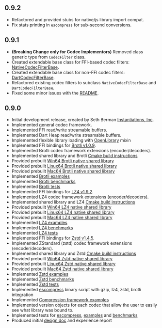 ## 0.9.2

- Refactored and provided stubs for native/js library import compat.
- Fix stats printing in `escompress` for sub-second conversions.

## 0.9.1

- **(Breaking Change only for Codec Implementors)** Removed class generic type from `CodecFilter` class.
- Created extendable base class for FFI-based codec filters: [NativeCodecFilterBase](lib/src/framework/native/filters.dart).
- Created extendable base class for non-FFI codec filters: [DartCodecFilterBase](lib/src/framework/dart/filters.dart).
- Refactored existing codec filters to subclass `NativeCodecFilterBase` and `DartCodecFilterBase`.
- Fixed some minor issues with the [README](README.md).

## 0.9.0

- Initial development release, created by Seth Berman [Instantiations, Inc](https://www.instantiations.com).
- Implemented general codec framework.
- Implemented FFI read/write streamable buffers.
- Implemented Dart Heap read/write streamable buffers.
- Implemented flexible library loading with [OpenLibrary](lib/src/framework/native/open_library.dart) mixin
- Implemented FFI bindings for [Brotli v1.0.9](https://github.com/google/brotli/tree/v1.0.9).
- Implemented Brotli codec framework extensions (encoder/decoders).
- Implemented shared library and Brotli [Cmake build instructions](tool/blob_builder/brotli/CMakeLists.txt)
- Provided prebuilt [Win64 Brotli native shared library](lib/src/brotli/blobs/esbrotli-win64.dll)
- Provided prebuilt [Linux64 Brotli native shared library](lib/src/brotli/blobs/esbrotli-linux64.so)
- Provided prebuilt [Mac64 Brotli native shared library](lib/src/brotli/blobs/esbrotli-mac64.dylib)
- Implemented [Brotli examples](example/brotli_example.dart)
- Implemented [Brotli benchmarks](benchmark/brotli_benchmark.dart)
- Implemented [Brotli tests](test/brotli_test.dart)
- Implemented FFI bindings for [LZ4 v1.9.2](https://github.com/lz4/lz4/tree/v1.9.2).
- Implemented LZ4 codec framework extensions (encoder/decoders).
- Implemented shared library and LZ4 [Cmake build instructions](tool/blob_builder/lz4/CMakeLists.txt)
- Provided prebuilt [Win64 LZ4 native shared library](lib/src/lz4/blobs/eslz4-win64.dll)
- Provided prebuilt [Linux64 LZ4 native shared library](lib/src/lz4/blobs/eslz4-linux64.so)
- Provided prebuilt [Mac64 LZ4 native shared library](lib/src/lz4/blobs/eslz4-mac64.dylib)
- Implemented [LZ4 examples](example/lz4_example.dart)
- Implemented [LZ4 benchmarks](benchmark/lz4_benchmark.dart)
- Implemented [LZ4 tests](test/lz4_test.dart)
- Implemented FFI bindings for [Zstd v1.4.5](https://github.com/facebook/zstd/tree/v1.4.5).
- Implemented ZStandard (zstd) codec framework extensions (encoder/decoders).
- Implemented shared library and Zstd [Cmake build instructions](tool/blob_builder/zstd/CMakeLists.txt)
- Provided prebuilt [Win64 Zstd native shared library](lib/src/zstd/blobs/eszstd-win64.dll)
- Provided prebuilt [Linux64 Zstd native shared library](lib/src/zstd/blobs/eszstd-linux64.so)
- Provided prebuilt [Mac64 Zstd native shared library](lib/src/zstd/blobs/eszstd-mac64.dylib)
- Implemented [Zstd examples](example/zstd_example.dart)
- Implemented [Zstd benchmarks](benchmark/zstd_benchmark.dart)
- Implemented [Zstd tests](test/zstd_test.dart)
- Implemented [escompress](bin/es_compress.dart) binary script with gzip, lz4, zstd, brotli integration
- Implemented [Compression framework examples](example/rle_example.dart)
- Implemented version objects for each codec that allow the user to easily see what library was bound to.
- Implemented tests for [escompress](bin/es_compress.dart), [examples](example) and [benchmarks](benchmark)
- Produced initial [design doc](DESIGN.md) and experience report
